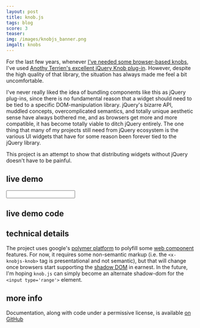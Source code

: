 ```yaml
---
layout: post
title: knob.js
tags: blog
score: 3
teaser: 
img: /images/knobjs_banner.png
imgalt: knobs
---
```


For the last few years, whenever [I've needed some browser-based knobs](http://www.russellmcc.com/soundfxweb/), I've used [Anothy Terrien's excellent jQuery Knob plug-in](http://anthonyterrien.com/knob/).  However, despite the high quality of that library, the situation has always made me feel a bit uncomfortable.

I've never really liked the idea of bundling components like this as jQuery plug-ins, since there is no fundamental reason that a widget should need to be tied to a specific DOM-manipulation library.  jQuery's bizarre API, muddled concepts, overcomplicated semantics, and totally unique aesthetic sense have always bothered me, and as browsers get more and more compatible, it has become totally viable to ditch jQuery entirely.  The one thing that many of my projects still need from jQuery ecosystem is the various UI widgets that have for some reason been forever tied to the jQuery library.

This project is an attempt to show that distributing widgets without jQuery doesn't have to be painful.

</div><div class="post">

## live demo

<link rel='stylesheet' href='http://www.russellmcc.com/knobjs/knobjs.css'>
<script src="http://www.russellmcc.com/knobjs/knob.min.js"></script>
<x-knobjs-knob id="knob"></x-knobjs-knob>
<input id="input" style="vertical-align:top;">
<script type="text/javascript">
  window.onload = function(){
    var knob = document.getElementById("knob");
    var input = document.getElementById("input");
    knob.onchange = function(){
      input.value = ~~knob.value;
    }
    input.onchange = function(){
      knob.value = ~~input.value;
    }
    input.value = knob.value;
  }
</script>

</div><div class="post">

## live demo code

<script src="https://gist.github.com/russellmcc/8760316.js"></script>

</div><div class="post">

## technical details

The project uses google's [polymer platform](https://github.com/polymer/platform) to polyfill some [web component](http://www.w3.org/TR/components-intro/) features.  For now, it requires some non-semantic markup (i.e. the `<x-knobjs-knob>` tag is presentational and not semantic), but that will change once browsers start supporting the [shadow DOM](http://w3c.github.io/webcomponents/spec/shadow/) in earnest.  In the future, I'm hoping `knob.js` can simply become an alternate shadow-dom for the `<input type='range'>` element.

</div><div class="post">

## more info

Documentation, along with code under a permissive license, is available [on GitHub](https://github.com/russellmcc/knobjs)